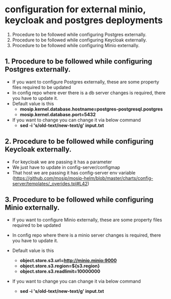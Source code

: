 #  configuration for external minio, keycloak and postgres deployments

1. Procedure to be followed while configuring Postgres externally.
2. Procedure to be followed while configuring Keycloak externally.
3. Procedure to be followed while configuring Minio externally.


## 1. Procedure to be followed while configuring Postgres externally.

* If you want to configure Postgres externally, these are some property files required to be updated
* In config repo where ever there is a db server changes is required, there you have to update it.
* Default value is this 
  * **mosip.kernel.database.hostname=postgres-postgresql.postgres**
  * **mosip.kernel.database.port=5432**
* If you want to change you can change it via below command
  * **sed -i 's/old-text/new-text/g' input.txt**

## 2. Procedure to be followed while configuring Keycloak externally.

* For keycloak we are passing it has a parameter
* We just have to update in config-server/configmap
* That host we are passing it has config-server env variable (https://github.com/mosip/mosip-helm/blob/master/charts/config-server/templates/_overides.tpl#L42)


## 3. Procedure to be followed while configuring Minio externally.

* If you want to configure Minio externally, these are some property files required to be updated

* In config repo where there is a minio server changes is required, there you have to update it.
* Default value is this
  * **object.store.s3.url=http://minio.minio:9000**
  * **object.store.s3.region=${s3.region}**
  * **object.store.s3.readlimit=10000000**
* If you want to change you can change it via below command
  * **sed -i 's/old-text/new-text/g' input.txt**

